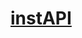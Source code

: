 # [instAPI](https://demos.creative-tim.com/argon-design-system-angular/?ref=adsa-github-readme) 



 